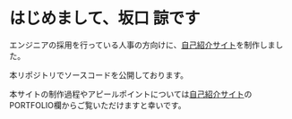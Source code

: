 # はじめまして、坂口 諒です

エンジニアの採用を行っている人事の方向けに、[自己紹介サイト](https://work.ryo-sakaguchi.com/)を制作しました。

本リポジトリでソースコードを公開しております。

本サイトの制作過程やアピールポイントについては[自己紹介サイト](https://work.ryo-sakaguchi.com/)のPORTFOLIO欄からご覧いただけますと幸いです。
